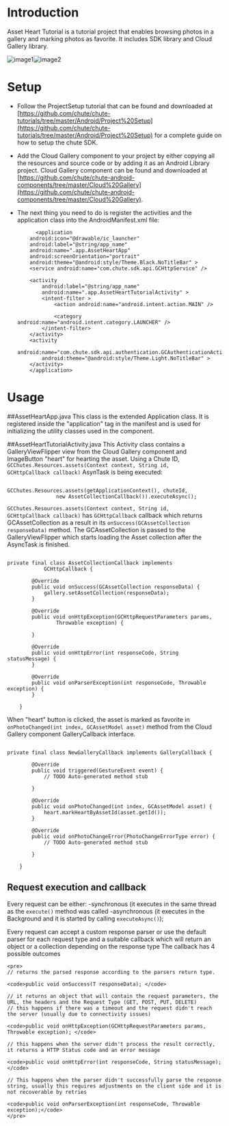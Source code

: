 Introduction
====

Asset Heart Tutorial is a tutorial project that enables browsing photos in a gallery and marking photos as favorite.
It includes SDK library and Cloud Gallery library. 

![image1](https://github.com/chute/chute-tutorials/raw/master/Android/AssetHeartTutorial/screenshots/1.png)![image2](https://github.com/chute/chute-tutorials/raw/master/Android/AssetHeartTutorial/screenshots/2.png)

Setup
====

* Follow the ProjectSetup tutorial that can be found and downloaded at  
  [https://github.com/chute/chute-tutorials/tree/master/Android/Project%20Setup](https://github.com/chute/chute-tutorials/tree/master/Android/Project%20Setup) for a complete guide on how to setup the chute SDK.
  
* Add the Cloud Gallery component to your project by either copying all the resources and source code or by adding it as an Android Library project.
  Cloud Gallery component can be found and downloaded at [https://github.com/chute/chute-android-components/tree/master/Cloud%20Gallery](https://github.com/chute/chute-android-components/tree/master/Cloud%20Gallery).

* The next thing you need to do is register the activities and the application class into the AndroidManifest.xml file:

    ```
          <application
        android:icon="@drawable/ic_launcher"
        android:label="@string/app_name"
        android:name=".app.AssetHeartApp"
        android:screenOrientation="portrait"
        android:theme="@android:style/Theme.Black.NoTitleBar" >
        <service android:name="com.chute.sdk.api.GCHttpService" />

        <activity
            android:label="@string/app_name"
            android:name=".app.AssetHeartTutorialActivity" >
            <intent-filter >
                <action android:name="android.intent.action.MAIN" />

                <category android:name="android.intent.category.LAUNCHER" />
            </intent-filter>
        </activity>
        <activity
            android:name="com.chute.sdk.api.authentication.GCAuthenticationActivity"
            android:theme="@android:style/Theme.Light.NoTitleBar" >
        </activity>
        </application>
    ```
    
Usage
====

##AssetHeartApp.java 
This class is the extended Application class. It is registered inside the "application" tag in the manifest and is used for initializing the utility classes used in the component.
 
##AssetHeartTutorialActivity.java
This Activity class contains a GalleryViewFlipper view from the Cloud Gallery component and ImageButton "heart" for hearting the asset.
Using a Chute ID, <code>GCChutes.Resources.assets(Context context, String id, GCHttpCallback<GCAssetCollection> callback)</code> AsynTask is being executed:
<pre><code>
GCChutes.Resources.assets(getApplicationContext(), chuteId,
				new AssetCollectionCallback()).executeAsync();   
</code></pre>

<code>GCChutes.Resources.assets(Context context, String id, GCHttpCallback<GCAssetCollection> callback)</code> has <code>GCHttpCallback<GCAssetCollection></code> callback which returns GCAssetCollection as a result in its <code>onSuccess(GCAssetCollection responseData)</code> method.
The GCAssetCollection is passed to the GalleryViewFlipper which starts loading the Asset collection after the AsyncTask is finished.
<pre><code>
private final class AssetCollectionCallback implements
			GCHttpCallback<GCAssetCollection> {

		@Override
		public void onSuccess(GCAssetCollection responseData) {
			gallery.setAssetCollection(responseData);
		}

		@Override
		public void onHttpException(GCHttpRequestParameters params,
				Throwable exception) {

		}

		@Override
		public void onHttpError(int responseCode, String statusMessage) {
		}

		@Override
		public void onParserException(int responseCode, Throwable exception) {
		}

	}
</code></pre>

When "heart" button is clicked, the asset is marked as favorite in <code>onPhotoChanged(int index, GCAssetModel asset)</code> method from the Cloud Gallery component GalleryCallback interface.
<pre><code>
private final class NewGalleryCallback implements GalleryCallback {

		@Override
		public void triggered(GestureEvent event) {
			// TODO Auto-generated method stub

		}

		@Override
		public void onPhotoChanged(int index, GCAssetModel asset) {
			heart.markHeartByAssetId(asset.getId());
		}

		@Override
		public void onPhotoChangeError(PhotoChangeErrorType error) {
			// TODO Auto-generated method stub

		}

	}
</code></pre>	


## Request execution and callback

 Every request can be either:
-synchronous (it executes in the same thread as the <code>execute()</code> method was called
-asynchronous (it executes in the Background and it is started by calling <code>executeAsync()</code>);

 Every request can accept a custom response parser or use the default parser for each request type and a suitable callback which will return an object or a collection depending on the response type
 The callback has 4 possible outcomes

	<pre>
	// returns the parsed response according to the parsers return type.
	
	<code>public void onSuccess(T responseData); </code>
    
	// it returns an object that will contain the request parameters, the URL, the headers and the Request Type (GET, POST, PUT, DELETE)
	// this happens if there was a timeout and the request didn't reach the server (usually due to connectivity issues)
    
	<code>public void onHttpException(GCHttpRequestParameters params, Throwable exception); </code>
	
	// this happens when the server didn't process the result correctly, it returns a HTTP Status code and an error message
    
	<code>public void onHttpError(int responseCode, String statusMessage);</code>
	
	// This happens when the parser didn't successfully parse the response string, usually this requires adjustments on the client side and it is not recoverable by retries
	
	<code>public void onParserException(int responseCode, Throwable exception);</code>
	</pre>

	    